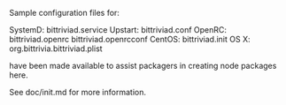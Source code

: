 Sample configuration files for:

SystemD: bittriviad.service
Upstart: bittriviad.conf
OpenRC:  bittriviad.openrc
         bittriviad.openrcconf
CentOS:  bittriviad.init
OS X:    org.bittrivia.bittriviad.plist

have been made available to assist packagers in creating node packages here.

See doc/init.md for more information.
